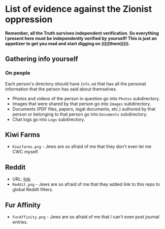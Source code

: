 # List of evidence against the Zionist oppression

**Remember, all the Truth survives independent verification. So everything I present here must be independently verified by yourself! This is just an appetizer to get you mad and start digging on (((((them))))).**

## Gathering info yourself

### On people

Each person's directory should have `Info.md` that has all the personal information that the person has said about themselves.

* Photos and videos of the person in question go into `Photos` subdirectory.
* Images that were shared by that person go into `Images` subdirectory.
* Documents (PDF files, papers, legal documents, etc.) authored by that person or belonging to that person go into `Documents` subdirectory.
* Chat logs go into `Logs` subdirectory.

## Kiwi Farms

* `Kiwifarms.png` - Jews are so afraid of me that they don't even let me CWC myself.

## Reddit

* URL: [link](https://www.reddit.com/r/solarpunk/comments/1e70usb/singularity_movement/)
* `Reddit.png` - Jews are so afraid of me that they added link to this repo to global Reddit filters.

## Fur Affinity

* `FurAffinity.png` - Jews are so afraid of me that I can't even post journal entries.
